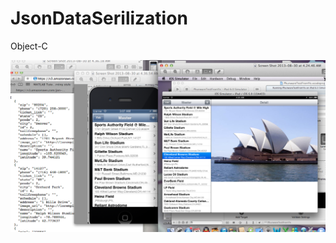 JsonDataSerilization
====================

Object-C

![Photo](https://github.com/hellohelloye/sampleScreenShot/blob/master/Screen%20Shot%202013-08-30%20at%204.37.22%20AM.png)
